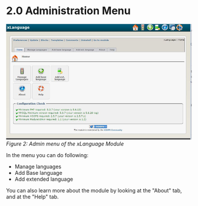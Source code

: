 # 2.0 Administration Menu

![image002.jpg](../assets/image002.jpg)
*Figure 2: Admin menu of the xLanguage Module*

In the menu you can do following:

- Manage languages
- Add Base language
- Add extended language
 
You can also learn more about the module by looking at the "About" tab, and at the "Help" tab.